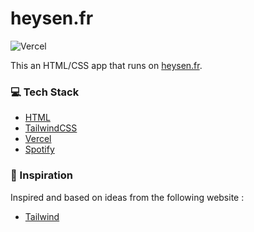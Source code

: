 # heysen.fr
![Vercel](http://therealsujitk-vercel-badge.vercel.app/?app=therealsujitk-vercel-badge)

This an HTML/CSS app that runs on [heysen.fr](https://heysen.fr/).

### 💻 Tech Stack

-   [HTML](https://developer.mozilla.org/fr/docs/Web/HTML)
-   [TailwindCSS](https://tailwindcss.com/)
-   [Vercel](https://www.vercel.com/)
-   [Spotify](https://www.spotify.com/)

### 🤔 Inspiration

Inspired and based on ideas from the following website :
- [Tailwind](https://tailwindcss.com/)
